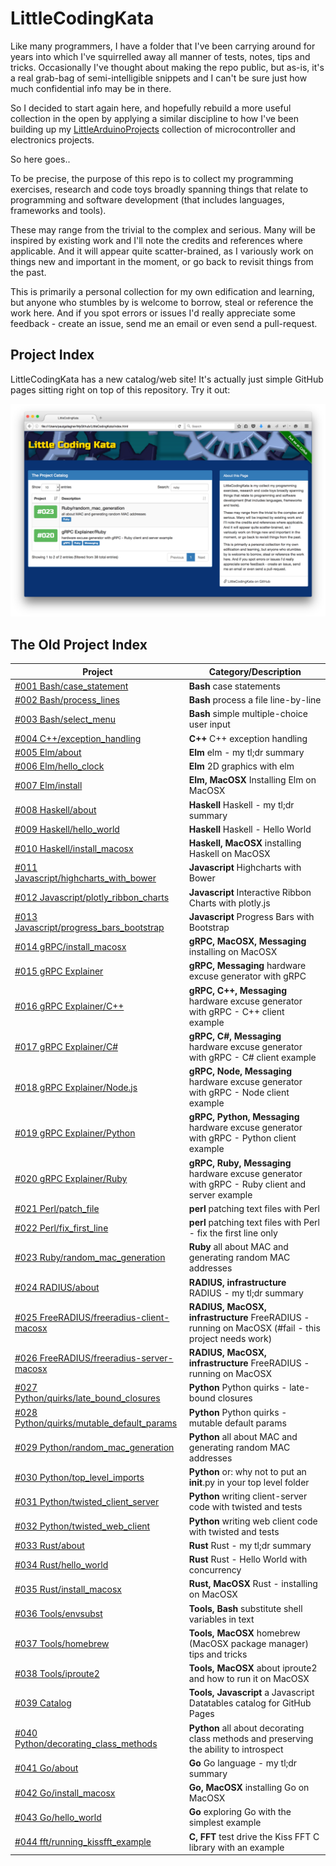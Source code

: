 # LittleCodingKata

Like many programmers, I have a folder that I've been carrying around for years
into which I've squirrelled away all manner of tests, notes, tips and tricks. Occasionally I've thought about
making the repo public, but as-is, it's a real grab-bag of semi-intelligible snippets
and I can't be sure just how much confidential info may be in there.

So I decided to start again here, and hopefully rebuild a more useful collection in the open by
applying a similar discipline to how I've been building up my [LittleArduinoProjects](https://github.com/tardate/LittleArduinoProjects)
collection of microcontroller and electronics projects.

So here goes..

To be precise, the purpose of this repo is to collect my programming exercises, research and code toys
broadly spanning things that relate to programming and software development (that includes languages, frameworks and tools).

These may range from the trivial to the complex and serious. Many will be inspired by existing work and I'll note the credits
and references where applicable. And it will appear quite scatter-brained, as I variously work on things new and important in the moment,
or go back to revisit things from the past.

This is primarily a personal collection for my own edification and learning, but anyone who stumbles by is welcome to borrow, steal
or reference the work here. And if you spot errors or issues I'd really appreciate some feedback - create an issue, send me an email
or even send a pull-request.


## Project Index

LittleCodingKata has a new catalog/web site!
It's actually just simple GitHub pages sitting right on top of this repository. Try it out:

[![lck-splash](./catalog/assets/images/lck-splash.png?raw=true)](http://codingkata.tardate.com/)

## The Old Project Index

| Project                                                                                      | Category/Description                                              |
|----------------------------------------------------------------------------------------------|-------------------------------------------------------------------|
| [#001 Bash/case_statement](./bash/case_statement)                                            | **Bash**                             case statements |
| [#002 Bash/process_lines](./bash/process_lines)                                              | **Bash**                             process a file line-by-line |
| [#003 Bash/select_menu](./bash/select_menu)                                                  | **Bash**                             simple multiple-choice user input |
| [#004 C++/exception_handling](./cpp/exception_handling)                                      | **C++**                              C++ exception handling |
| [#005 Elm/about](./elm/about)                                                                | **Elm**                              elm - my tl;dr summary |
| [#006 Elm/hello_clock](./elm/hello_clock)                                                    | **Elm**                              2D graphics with elm |
| [#007 Elm/install](./elm/install)                                                            | **Elm, MacOSX**                      Installing Elm on MacOSX |
| [#008 Haskell/about](./haskell/about)                                                        | **Haskell**                          Haskell - my tl;dr summary |
| [#009 Haskell/hello_world](./haskell/hello_world)                                            | **Haskell**                          Haskell - Hello World |
| [#010 Haskell/install_macosx](./haskell/install_macosx)                                      | **Haskell, MacOSX**                  installing Haskell on MacOSX |
| [#011 Javascript/highcharts_with_bower](./javascript/highcharts_with_bower)                  | **Javascript**                       Highcharts with Bower |
| [#012 Javascript/plotly_ribbon_charts](./javascript/plotly_ribbon_charts)                    | **Javascript**                       Interactive Ribbon Charts with plotly.js |
| [#013 Javascript/progress_bars_bootstrap](./javascript/progress_bars_bootstrap)              | **Javascript**                       Progress Bars with Bootstrap |
| [#014 gRPC/install_macosx](./messaging/grpc/install_macosx)                                  | **gRPC, MacOSX, Messaging**          installing on MacOSX |
| [#015 gRPC Explainer](./messaging/grpc/explainer)                                            | **gRPC, Messaging**                  hardware excuse generator with gRPC |
| [#016 gRPC Explainer/C++](./messaging/grpc/explainer/cpp)                                    | **gRPC, C++, Messaging**             hardware excuse generator with gRPC - C++ client example |
| [#017 gRPC Explainer/C#](./messaging/grpc/explainer/csharp)                                  | **gRPC, C#, Messaging**              hardware excuse generator with gRPC - C# client example |
| [#018 gRPC Explainer/Node.js](./messaging/grpc/explainer/node)                               | **gRPC, Node, Messaging**            hardware excuse generator with gRPC - Node client example |
| [#019 gRPC Explainer/Python](./messaging/grpc/explainer/python)                              | **gRPC, Python, Messaging**          hardware excuse generator with gRPC - Python client example |
| [#020 gRPC Explainer/Ruby](./messaging/grpc/explainer/ruby)                                  | **gRPC, Ruby, Messaging**            hardware excuse generator with gRPC - Ruby client and server example |
| [#021 Perl/patch_file](./perl/patch_file)                                                    | **perl**                             patching text files with Perl |
| [#022 Perl/fix_first_line](./perl/fix_first_line)                                            | **perl**                             patching text files with Perl - fix the first line only |
| [#023 Ruby/random_mac_generation](./ruby/random_mac_generation)                              | **Ruby**                             all about MAC and generating random MAC addresses |
| [#024 RADIUS/about](./infrastructure/radius/about)                                           | **RADIUS, infrastructure**           RADIUS - my tl;dr summary |
| [#025 FreeRADIUS/freeradius-client-macosx](./infrastructure/radius/freeradius-client-macosx) | **RADIUS, MacOSX, infrastructure**   FreeRADIUS - running on MacOSX (#fail - this project needs work) |
| [#026 FreeRADIUS/freeradius-server-macosx](./infrastructure/radius/freeradius-server-macosx) | **RADIUS, MacOSX, infrastructure**   FreeRADIUS - running on MacOSX |
| [#027 Python/quirks/late_bound_closures](./python/quirks/late_bound_closures)                | **Python**                           Python quirks - late-bound closures |
| [#028 Python/quirks/mutable_default_params](./python/quirks/mutable_default_params)          | **Python**                           Python quirks - mutable default params |
| [#029 Python/random_mac_generation](./python/random_mac_generation)                          | **Python**                           all about MAC and generating random MAC addresses |
| [#030 Python/top_level_imports](./python/top_level_imports)                                  | **Python**                           or: why not to put an __init__.py in your top level folder |
| [#031 Python/twisted_client_server](./python/twisted_client_server)                          | **Python**                           writing client-server code with twisted and tests |
| [#032 Python/twisted_web_client](./python/twisted_web_client)                                | **Python**                           writing web client code with twisted and tests |
| [#033 Rust/about](./rust/about)                                                              | **Rust**                             Rust - my tl;dr summary |
| [#034 Rust/hello_world](./rust/hello_world)                                                  | **Rust**                             Rust - Hello World with concurrency |
| [#035 Rust/install_macosx](./rust/install_macosx)                                            | **Rust, MacOSX**                     Rust - installing on MacOSX |
| [#036 Tools/envsubst](./tools/envsubst)                                                      | **Tools, Bash**                      substitute shell variables in text |
| [#037 Tools/homebrew](./tools/homebrew)                                                      | **Tools, MacOSX**                    homebrew (MacOSX package manager) tips and tricks |
| [#038 Tools/iproute2](./tools/iproute2)                                                      | **Tools, MacOSX**                    about iproute2 and how to run it on MacOSX |
| [#039 Catalog](./catalog)                                                                    | **Tools, Javascript**                a Javascript Datatables catalog for GitHub Pages |
| [#040 Python/decorating_class_methods](./python/decorating_class_methods)                    | **Python**                           all about decorating class methods and preserving the ability to introspect |
| [#041 Go/about](./go/about)                                                                  | **Go**                               Go language - my tl;dr summary |
| [#042 Go/install_macosx](./go/install_macosx)                                                | **Go, MacOSX**                       installing Go on MacOSX |
| [#043 Go/hello_world](./go/hello_world)                                                      | **Go**                               exploring Go with the simplest example |
| [#044 fft/running_kissfft_example](./fft/running_kissfft_example)                            | **C, FFT**                           test drive the Kiss FFT C library with an example |
